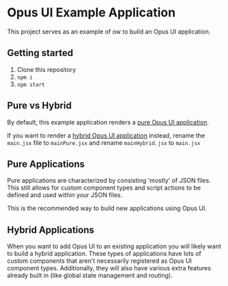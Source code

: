 # Opus UI Example Application

This project serves as an example of ow to build an Opus UI application. 

## Getting started
1. Clone this repository
2. `npm i`
3. `npm start`

## Pure vs Hybrid
By default, this example application renders a [pure Opus UI application](#pure-applications).

If you want to render a [hybrid Opus UI application](#hybrid-applications) instead, rename the `main.jsx` file to `mainPure.jsx` and rename `mainHybrid.jsx` to `main.jsx`

## Pure Applications
Pure applications are characterized by consisting 'mostly' of JSON files. This still allows for custom component types and script actions to be defined and used within your JSON files. 

This is the recommended way to build new applications using Opus UI.

## Hybrid Applications
When you want to add Opus UI to an existing application you will likely want to build a hybrid application. These types of applications have lots of custom components that aren't necessarily registered as Opus UI component types. Additionally, they will also have various extra features already built in (like global state management and routing).
